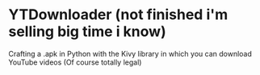 # YTDownloader (not finished i'm selling big time i know)
Crafting a .apk in Python with the Kivy library in which you can download YouTube videos (Of course totally legal)
